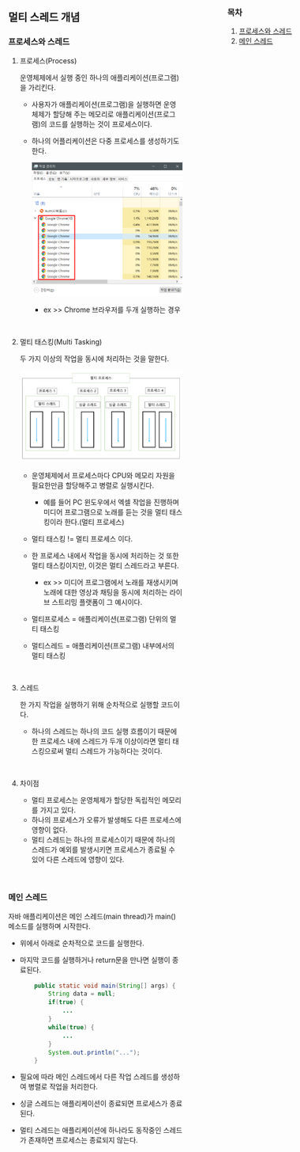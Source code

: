 <div style="position:fixed; right:0; width:30%;">

### 목차
1. [프로세스와 스레드](#프로세스와-스레드)
2. [메인 스레드](#메인-스레드)

</div>
    
<div style="top:10%; width:70%;">

## 멀티 스레드 개념
### 프로세스와 스레드

1. 프로세스(Process)

    운영체제에서 실행 중인 하나의 애플리케이션(프로그램)을 가리킨다.
    - 사용자가 애플리케이션(프로그램)을 실행하면 운영체제가 할당해 주는 메모리로 애플리케이션(프로그램)의 코드를 실행하는 것이 프로세스이다.
    - 하나의 어플리케이션은 다중 프로세스를 생성하기도 한다.

        ![Alt text](image.png)
        - ex >> Chrome 브라우저를 두개 실행하는 경우
        

<br>

2. 멀티 태스킹(Multi Tasking)

    두 가지 이상의 작업을 동시에 처리하는 것을 말한다.

    ![Alt text](image-1.png)

    - 운영체제에서 프로세스마다 CPU와 메모리 자원을 필요한만큼 할당해주고 병렬로 실행시킨다.
        - 예를 들어 PC 윈도우에서 엑셀 작업을 진행하며 미디어 프로그램으로 노래를 듣는 것을 멀티 태스킹이라 한다.(멀티 프로세스)
    - 멀티 태스킹 != 멀티 프로세스 이다. 
    - 한 프로세스 내에서 작업을 동시에 처리하는 것 또한 멀티 태스킹이지만, 이것은 멀티 스레드라고 부른다.
        - ex >> 미디어 프로그램에서 노래를 재생시키며 노래에 대한 영상과 채팅을 동시에 처리하는 라이브 스트리밍 플랫폼이 그 예시이다. 
        
    - 멀티프로세스 = 애플리케이션(프로그램) 단위의 멀티 태스킹
    - 멀티스레드 = 애플리케이션(프로그램) 내부에서의 멀티 태스킹
    
<br>

3. 스레드

    한 가지 작업을 실행하기 위해 순차적으로 실행할 코드이다.
    - 하나의 스레드는 하나의 코드 실행 흐름이기 때문에 한 프로세스 내에 스레드가 두개 이상이라면 멀티 태스킹으로써 멀티 스레드가 가능하다는 것이다.

<br>

4. 차이점

    - 멀티 프로세스는 운영체제가 할당한 독립적인 메모리를 가지고 있다.
    - 하나의 프로세스가 오류가 발생해도 다른 프로세스에 영향이 없다.
    - 멀티 스레드는 하나의 프로세스이기 때문에 하나의 스레드가 예외를 발생시키면 프로세스가 종료될 수 있어 다른 스레드에 영향이 있다.

<br>

### 메인 스레드

자바 애플리케이션은 메인 스레드(main thread)가 main() 메소드를 실행하며 시작한다.

- 위에서 아래로 순차적으로 코드를 실행한다.
- 마지막 코드를 실행하거나 return문을 만나면 실행이 종료된다.

    ```JAVA
        public static void main(String[] args) {
            String data = null;
            if(true) {
                ...
            }
            while(true) {
                ...
            }
            System.out.println("...");
        }
    ```
- 필요에 따라 메인 스레드에서 다른 작업 스레드를 생성하여 병렬로 작업을 처리한다.
- 싱글 스레드는 애플리케이션이 종료되면 프로세스가 종료된다.
- 멀티 스레드는 애플리케이션에 하나라도 동작중인 스레드가 존재하면 프로세스는 종료되지 않는다.

</div>